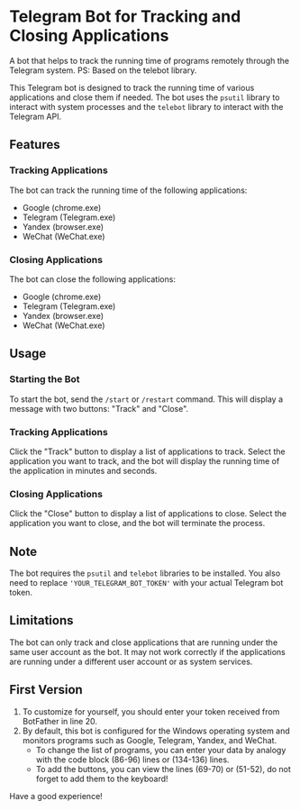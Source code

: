 # Telegram Bot for Tracking and Closing Applications

A bot that helps to track the running time of programs remotely through the Telegram system. PS: Based on the telebot library.

This Telegram bot is designed to track the running time of various applications and close them if needed. The bot uses the `psutil` library to interact with system processes and the `telebot` library to interact with the Telegram API.

## Features

### Tracking Applications

The bot can track the running time of the following applications:

- Google (chrome.exe)
- Telegram (Telegram.exe)
- Yandex (browser.exe)
- WeChat (WeChat.exe)

### Closing Applications

The bot can close the following applications:

- Google (chrome.exe)
- Telegram (Telegram.exe)
- Yandex (browser.exe)
- WeChat (WeChat.exe)

## Usage

### Starting the Bot

To start the bot, send the `/start` or `/restart` command. This will display a message with two buttons: "Track" and "Close".

### Tracking Applications

Click the "Track" button to display a list of applications to track. Select the application you want to track, and the bot will display the running time of the application in minutes and seconds.

### Closing Applications

Click the "Close" button to display a list of applications to close. Select the application you want to close, and the bot will terminate the process.

## Note

The bot requires the `psutil` and `telebot` libraries to be installed. You also need to replace `'YOUR_TELEGRAM_BOT_TOKEN'` with your actual Telegram bot token.

## Limitations

The bot can only track and close applications that are running under the same user account as the bot. It may not work correctly if the applications are running under a different user account or as system services.

## First Version

1. To customize for yourself, you should enter your token received from BotFather in line 20.
2. By default, this bot is configured for the Windows operating system and monitors programs such as Google, Telegram, Yandex, and WeChat.
   - To change the list of programs, you can enter your data by analogy with the code block (86-96) lines or (134-136) lines.
   - To add the buttons, you can view the lines (69-70) or (51-52), do not forget to add them to the keyboard!

Have a good experience!
